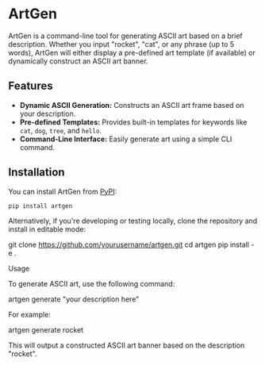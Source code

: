 # ArtGen

ArtGen is a command-line tool for generating ASCII art based on a brief description. Whether you input "rocket", "cat", or any phrase (up to 5 words), ArtGen will either display a pre-defined art template (if available) or dynamically construct an ASCII art banner.

## Features

- **Dynamic ASCII Generation:** Constructs an ASCII art frame based on your description.
- **Pre-defined Templates:** Provides built-in templates for keywords like `cat`, `dog`, `tree`, and `hello`.
- **Command-Line Interface:** Easily generate art using a simple CLI command.

## Installation

You can install ArtGen from [PyPI](https://pypi.org):

```bash
pip install artgen
```
Alternatively, if you're developing or testing locally, clone the repository and install in editable mode:

git clone https://github.com/yourusername/artgen.git
cd artgen
pip install -e .

Usage

To generate ASCII art, use the following command:

artgen generate "your description here"

For example:

artgen generate rocket

This will output a constructed ASCII art banner based on the description "rocket".